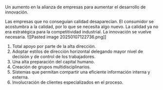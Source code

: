 Un aumento en la alianza de empresas para aumentar el desarrollo de innovación.

Las empresas que no conseguían calidad desaparecían.
El consumidor se acostumbra a la calidad, por lo que se necesita algo nuevo.
La calidad ya no era estratégica para la competitividad industrial.
La innovación se vuelve necesaria.
![[Pasted image 20250107122736.png]]
1. Total apoyo por parte de la alta dirección.
2. Adoptar estilos de dirección horizontal delegando mayor nivel de decisión y de control de los trabajadores.
4. Una alta preparación del capital humano.
5. Creación de grupos multidisciplinarios.
6. Sistemas que permitan compartir una eficiente información interna y externa.
8. Involucración de clientes especializados en el proceso.